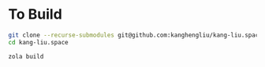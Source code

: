 # To Build

```bash
git clone --recurse-submodules git@github.com:kanghengliu/kang-liu.space.git
cd kang-liu.space

zola build
```
